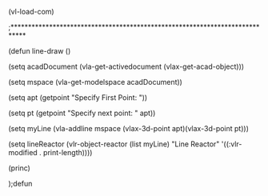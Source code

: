 (vl-load-com)

;****************************************************************************

(defun line-draw ()

(setq acadDocument (vla-get-activedocument (vlax-get-acad-object)))

(setq mspace (vla-get-modelspace acadDocument))

(setq apt (getpoint "Specify First Point: "))

(setq pt (getpoint "Specify next point: " apt))

(setq myLine (vla-addline mspace (vlax-3d-point apt)(vlax-3d-point pt)))

(setq lineReactor (vlr-object-reactor (list myLine)
"Line Reactor" '((:vlr-modified . print-length))))

(princ)

);defun
